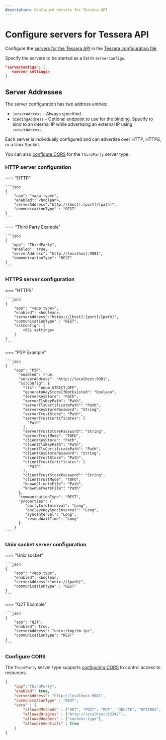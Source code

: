 ```yaml
---
description: Configure servers for Tessera API 
---
```


# Configure servers for Tessera API

Configure the [servers for the Tessera API](../../Concepts/TesseraAPI.md) in the
[Tessera configuration file](Tessera.md).

Specify the servers to be started as a list in `serverConfigs`.

```json
"serverConfigs": [
   <server settings>
]
```

## Server Addresses

The server configuration has two address entries:

- `serverAddress` - Always specified.
- `bindingAddress` - Optional endpoint to use for the binding. Specify
to bind to an internal IP while advertising an external IP using `serverAddress`.

Each server is individually configured and can advertise over HTTP, HTTPS, or a Unix Socket.

You can also [configure CORS](#configure-cors) for the `ThirdParty` server type.

### HTTP server configuration

=== "HTTP"

    ```json
    {
        "app": "<app type>",
        "enabled": <boolean>,
        "serverAddress":"http://[host]:[port]/[path]",
        "communicationType" : "REST"
    }
    ```

=== "Third Party Example"

    ```json
    {
       "app": "ThirdParty",
       "enabled": true,
       "serverAddress": "http://localhost:9081",
       "communicationType": "REST"
    }
    ```

### HTTPS server configuration

=== "HTTPS"

    ```json
    {
        "app": "<app type>",
        "enabled": <boolean>,
        "serverAddress":"https://[host]:[port]/[path]",
        "communicationType" : "REST",
        "sslConfig": {
            <SSL settings> 
        }
    }
    ```

=== "P2P Example"

    ```json
    {
        "app": "P2P",
          "enabled": true,
          "serverAddress": "http://localhost:9001",
          "sslConfig": {
            "tls": "enum STRICT,OFF",
            "generateKeyStoreIfNotExisted": "boolean",
            "serverKeyStore": "Path",
            "serverTlsKeyPath": "Path",
            "serverTlsCertificatePath": "Path",
            "serverKeyStorePassword": "String",
            "serverTrustStore": "Path",
            "serverTrustCertificates": [
              "Path"
            ],
            "serverTrustStorePassword": "String",
            "serverTrustMode": "TOFU",
            "clientKeyStore": "Path",
            "clientTlsKeyPath": "Path",
            "clientTlsCertificatePath": "Path",
            "clientKeyStorePassword": "String",
            "clientTrustStore": "Path",
            "clientTrustCertificates": [
              "Path"
            ],
            "clientTrustStorePassword": "String",
            "clientTrustMode": "TOFU",
            "knownClientsFile": "Path",
            "knownServersFile": "Path"
          },
          "communicationType": "REST",
          "properties": {
             "partyInfoInterval": "Long",
             "enclaveKeySyncInterval": "Long",
             "syncInterval": "Long",
             "resendWaitTime": "Long"
          }
        }
    ```

### Unix socket server configuration

=== "Unix socket"

    ```json
    {
        "app": "<app type",
        "enabled": <boolean,
        "serverAddress":"unix://[path]",
        "communicationType" : "REST"
    }
    ```

=== "Q2T Example"

    ```json
    {
        "app": "Q2T",
        "enabled": true,
        "serverAddress": "unix:/tmp/tm.ipc",
        "communicationType": "REST"
    }
    ```

### Configure CORS

The `ThirdParty` server type supports [configuring CORS] to control access to resources.

```json
{
    "app":"ThirdParty",
    "enabled": true,
    "serverAddress": "http://localhost:9081",
    "communicationType" : "REST",
    "cors" : {
        "allowedMethods" : ["GET", "POST", "PUT", "DELETE", "OPTIONS", "HEAD"],
        "allowedOrigins" : ["http://localhost:63342"],
        "allowedHeaders" : ["content-type"],
        "allowCredentials" : true
    }
}
```

[configuring CORS]: ../../Reference/SampleConfiguration.md#cors
